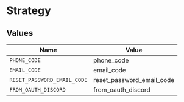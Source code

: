 # Strategy


## Values

| Name                        | Value                       |
| --------------------------- | --------------------------- |
| `PHONE_CODE`                | phone_code                  |
| `EMAIL_CODE`                | email_code                  |
| `RESET_PASSWORD_EMAIL_CODE` | reset_password_email_code   |
| `FROM_OAUTH_DISCORD`        | from_oauth_discord          |